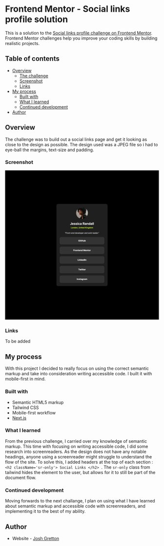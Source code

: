 # Frontend Mentor - Social links profile solution

This is a solution to the [Social links profile challenge on Frontend Mentor](https://www.frontendmentor.io/challenges/social-links-profile-UG32l9m6dQ). Frontend Mentor challenges help you improve your coding skills by building realistic projects.

## Table of contents

- [Overview](#overview)
  - [The challenge](#the-challenge)
  - [Screenshot](#screenshot)
  - [Links](#links)
- [My process](#my-process)
  - [Built with](#built-with)
  - [What I learned](#what-i-learned)
  - [Continued development](#continued-development)
- [Author](#author)

## Overview

The challenge was to build out a social links page and get it looking as close to the design as possible. The design used was a JPEG file so i had to eye-ball the margins, text-size and padding.

### Screenshot

![Completed screenshot of recipe page](./completed-screenshot.png)

### Links

To be added

## My process

With this project I decided to really focus on using the correct semantic markup and take into consideration writing accessible code. I built it with mobile-first in mind.

### Built with

- Semantic HTML5 markup
- Tailwind CSS
- Mobile-first workflow
- [Next.js](https://nextjs.org/)

### What I learned

From the previous challenge, I carried over my knowledge of semantic markup. This time with focusing on writing accessible code, I did some research into screenreaders. As the design does not have any notable headings, anyone using a screenreader might struggle to understand the flow of the site. To solve this, I added headers at the top of each section : `<h2 className='sr-only'> Social Links </h2> `. The `sr-only` class from tailwind hides the element to the user, but allows for it to still be part of the document flow.

### Continued development

Moving forwards to the next challange, I plan on using what I have learned about semantic markup and accessible code with screenreaders, and implementing it to the best of my ability.

## Author

- Website - [Josh Gretton](https://www.joshgretton.co.uk)
